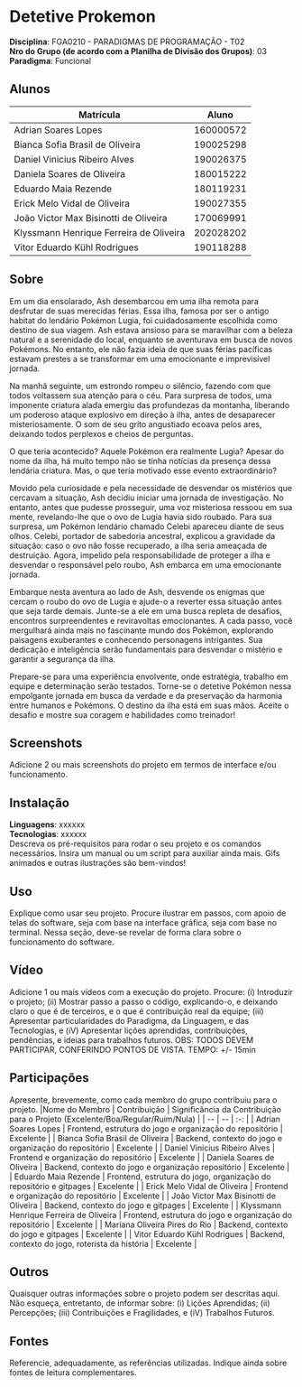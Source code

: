# Detetive Prokemon

**Disciplina**: FGA0210 - PARADIGMAS DE PROGRAMAÇÃO - T02 <br>
**Nro do Grupo (de acordo com a Planilha de Divisão dos Grupos)**: 03<br>
**Paradigma**: Funcional<br>

## Alunos
|Matrícula | Aluno |
| -- | -- |
| Adrian Soares Lopes | 160000572 |
| Bianca Sofia Brasil de Oliveira | 190025298 |
| Daniel Vinicius Ribeiro Alves | 190026375 |
| Daniela Soares de Oliveira | 180015222 |
| Eduardo Maia Rezende | 180119231 |
| Erick Melo Vidal de Oliveira | 190027355 |
| João Victor Max Bisinotti de Oliveira | 170069991 |
| Klyssmann Henrique Ferreira de Oliveira | 202028202 |
| Vitor Eduardo Kühl Rodrigues | 190118288 |

## Sobre 
Em um dia ensolarado, Ash desembarcou em uma ilha remota para desfrutar de suas merecidas férias. Essa ilha, famosa por ser o antigo habitat do lendário Pokémon Lugia, foi cuidadosamente escolhida como destino de sua viagem. Ash estava ansioso para se maravilhar com a beleza natural e a serenidade do local, enquanto se aventurava em busca de novos Pokémons. No entanto, ele não fazia ideia de que suas férias pacíficas estavam prestes a se transformar em uma emocionante e imprevisível jornada.

Na manhã seguinte, um estrondo rompeu o silêncio, fazendo com que todos voltassem sua atenção para o céu. Para surpresa de todos, uma imponente criatura alada emergiu das profundezas da montanha, liberando um poderoso ataque explosivo em direção à ilha, antes de desaparecer misteriosamente. O som de seu grito angustiado ecoava pelos ares, deixando todos perplexos e cheios de perguntas.

O que teria acontecido? Aquele Pokémon era realmente Lugia? Apesar do nome da ilha, há muito tempo não se tinha notícias da presença dessa lendária criatura. Mas, o que teria motivado esse evento extraordinário?

Movido pela curiosidade e pela necessidade de desvendar os mistérios que cercavam a situação, Ash decidiu iniciar uma jornada de investigação. No entanto, antes que pudesse prosseguir, uma voz misteriosa ressoou em sua mente, revelando-lhe que o ovo de Lugia havia sido roubado. Para sua surpresa, um Pokémon lendário chamado Celebi apareceu diante de seus olhos. Celebi, portador de sabedoria ancestral, explicou a gravidade da situação: caso o ovo não fosse recuperado, a ilha seria ameaçada de destruição. Agora, impelido pela responsabilidade de proteger a ilha e desvendar o responsável pelo roubo, Ash embarca em uma emocionante jornada.

Embarque nesta aventura ao lado de Ash, desvende os enigmas que cercam o roubo do ovo de Lugia e ajude-o a reverter essa situação antes que seja tarde demais. Junte-se a ele em uma busca repleta de desafios, encontros surpreendentes e reviravoltas emocionantes. A cada passo, você mergulhará ainda mais no fascinante mundo dos Pokémon, explorando paisagens exuberantes e conhecendo personagens intrigantes. Sua dedicação e inteligência serão fundamentais para desvendar o mistério e garantir a segurança da ilha.

Prepare-se para uma experiência envolvente, onde estratégia, trabalho em equipe e determinação serão testados. Torne-se o detetive Pokémon nessa empolgante jornada em busca da verdade e da preservação da harmonia entre humanos e Pokémons. O destino da ilha está em suas mãos. Aceite o desafio e mostre sua coragem e habilidades como treinador!

## Screenshots
Adicione 2 ou mais screenshots do projeto em termos de interface e/ou funcionamento.

## Instalação 
**Linguagens**: xxxxxx<br>
**Tecnologias**: xxxxxx<br>
Descreva os pré-requisitos para rodar o seu projeto e os comandos necessários.
Insira um manual ou um script para auxiliar ainda mais.
Gifs animados e outras ilustrações são bem-vindos!

## Uso 
Explique como usar seu projeto.
Procure ilustrar em passos, com apoio de telas do software, seja com base na interface gráfica, seja com base no terminal.
Nessa seção, deve-se revelar de forma clara sobre o funcionamento do software.

## Vídeo
Adicione 1 ou mais vídeos com a execução do projeto.
Procure: 
(i) Introduzir o projeto;
(ii) Mostrar passo a passo o código, explicando-o, e deixando claro o que é de terceiros, e o que é contribuição real da equipe;
(iii) Apresentar particularidades do Paradigma, da Linguagem, e das Tecnologias, e
(iV) Apresentar lições aprendidas, contribuições, pendências, e ideias para trabalhos futuros.
OBS: TODOS DEVEM PARTICIPAR, CONFERINDO PONTOS DE VISTA.
TEMPO: +/- 15min

## Participações
Apresente, brevemente, como cada membro do grupo contribuiu para o projeto.
|Nome do Membro | Contribuição | Significância da Contribuição para o Projeto (Excelente/Boa/Regular/Ruim/Nula) |
| -- | -- | :-: |
| Adrian Soares Lopes | Frontend, estrutura do jogo e organização do repositório | Excelente |
| Bianca Sofia Brasil de Oliveira | Backend, contexto do jogo e organização do repositório | Excelente |
| Daniel Vinicius Ribeiro Alves | Frontend e organização do repositório | Excelente |
| Daniela Soares de Oliveira | Backend, contexto do jogo e organização repositório | Excelente |
| Eduardo Maia Rezende | Frontend, estrutura do jogo, organização do repositório e gitpages | Excelente |
| Erick Melo Vidal de Oliveira | Frontend e organização do repositório | Excelente |
| João Victor Max Bisinotti de Oliveira | Backend, contexto do jogo e gitpages | Excelente |
| Klyssmann Henrique Ferreira de Oliveira | Frontend, estrutura do jogo e organização do repositório | Excelente |
| Mariana Oliveira Pires do Rio | Backend, contexto do jogo e gitpages | Excelente |
| Vitor Eduardo Kühl Rodrigues | Backend, contexto do jogo, roterista da história | Excelente |

## Outros 
Quaisquer outras informações sobre o projeto podem ser descritas aqui. Não esqueça, entretanto, de informar sobre:
(i) Lições Aprendidas;
(ii) Percepções;
(iii) Contribuições e Fragilidades, e
(iV) Trabalhos Futuros.

## Fontes
Referencie, adequadamente, as referências utilizadas.
Indique ainda sobre fontes de leitura complementares.
